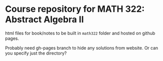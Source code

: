 # Course repository for MATH 322: Abstract Algebra II

html files for book/notes to be built in `math322` folder and hosted on github pages.

Probably need gh-pages branch to hide any solutions from website.  Or can you specify just the directory?
